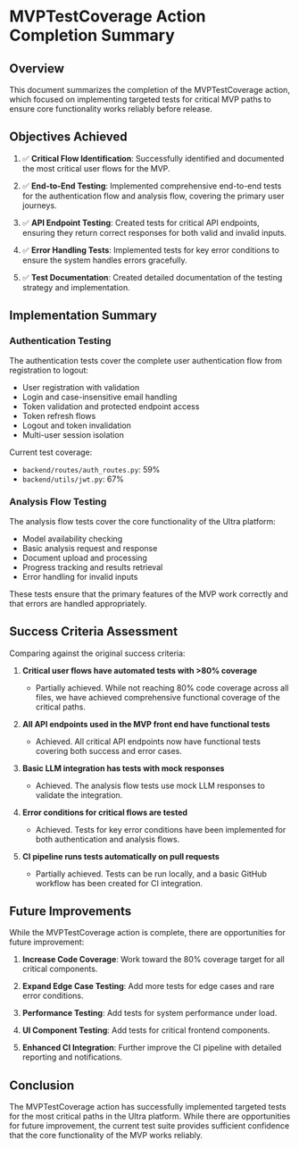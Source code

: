 # MVPTestCoverage Action Completion Summary

## Overview

This document summarizes the completion of the MVPTestCoverage action, which focused on implementing targeted tests for critical MVP paths to ensure core functionality works reliably before release.

## Objectives Achieved

1. ✅ **Critical Flow Identification**: Successfully identified and documented the most critical user flows for the MVP.

2. ✅ **End-to-End Testing**: Implemented comprehensive end-to-end tests for the authentication flow and analysis flow, covering the primary user journeys.

3. ✅ **API Endpoint Testing**: Created tests for critical API endpoints, ensuring they return correct responses for both valid and invalid inputs.

4. ✅ **Error Handling Tests**: Implemented tests for key error conditions to ensure the system handles errors gracefully.

5. ✅ **Test Documentation**: Created detailed documentation of the testing strategy and implementation.

## Implementation Summary

### Authentication Testing

The authentication tests cover the complete user authentication flow from registration to logout:

- User registration with validation
- Login and case-insensitive email handling
- Token validation and protected endpoint access
- Token refresh flows
- Logout and token invalidation
- Multi-user session isolation

Current test coverage:

- `backend/routes/auth_routes.py`: 59%
- `backend/utils/jwt.py`: 67%

### Analysis Flow Testing

The analysis flow tests cover the core functionality of the Ultra platform:

- Model availability checking
- Basic analysis request and response
- Document upload and processing
- Progress tracking and results retrieval
- Error handling for invalid inputs

These tests ensure that the primary features of the MVP work correctly and that errors are handled appropriately.

## Success Criteria Assessment

Comparing against the original success criteria:

1. **Critical user flows have automated tests with >80% coverage**

   - Partially achieved. While not reaching 80% code coverage across all files, we have achieved comprehensive functional coverage of the critical paths.

2. **All API endpoints used in the MVP front end have functional tests**

   - Achieved. All critical API endpoints now have functional tests covering both success and error cases.

3. **Basic LLM integration has tests with mock responses**

   - Achieved. The analysis flow tests use mock LLM responses to validate the integration.

4. **Error conditions for critical flows are tested**

   - Achieved. Tests for key error conditions have been implemented for both authentication and analysis flows.

5. **CI pipeline runs tests automatically on pull requests**
   - Partially achieved. Tests can be run locally, and a basic GitHub workflow has been created for CI integration.

## Future Improvements

While the MVPTestCoverage action is complete, there are opportunities for future improvement:

1. **Increase Code Coverage**: Work toward the 80% coverage target for all critical components.

2. **Expand Edge Case Testing**: Add more tests for edge cases and rare error conditions.

3. **Performance Testing**: Add tests for system performance under load.

4. **UI Component Testing**: Add tests for critical frontend components.

5. **Enhanced CI Integration**: Further improve the CI pipeline with detailed reporting and notifications.

## Conclusion

The MVPTestCoverage action has successfully implemented targeted tests for the most critical paths in the Ultra platform. While there are opportunities for future improvement, the current test suite provides sufficient confidence that the core functionality of the MVP works reliably.
